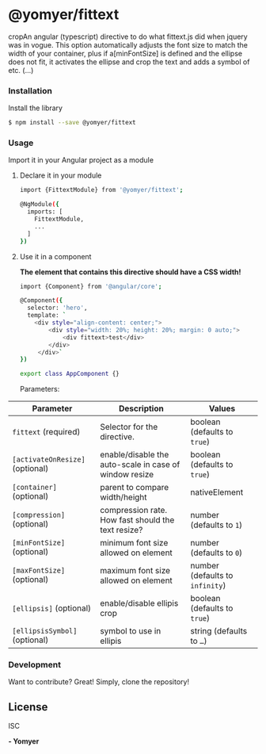 # @yomyer/fittext

cropAn angular (typescript) directive to do what fittext.js did when jquery was in vogue.
This option automatically adjusts the font size to match the width of your container, plus if a[minFontSize] is defined and the ellipse does not fit, it activates the ellipse and crop the text and adds a symbol of etc. (...)

### Installation

Install the library
```sh
$ npm install --save @yomyer/fittext
```

### Usage

Import it in your Angular project as a module

1) Declare it in your module
    ```sh
    import {FittextModule} from '@yomyer/fittext';
    
    @NgModule({
      imports: [
        FittextModule,
        ...
      ]
    })
    
    ```
    
2) Use it in a component
    
    **The element that contains this directive should have a CSS width!**
    ```sh
   import {Component} from '@angular/core';
   
    @Component({
      selector: 'hero',
      template: `
        <div style="align-content: center;">
            <div style="width: 20%; height: 20%; margin: 0 auto;">
                <div fittext>test</div>
            </div>
         </div>`
    })
    
    export class AppComponent {}
    ```

   Parameters:
    
  | Parameter | Description | Values |
  | --- | --- | --- |
  | `fittext` (required) | Selector for the directive. | boolean (defaults to `true`)
  | `[activateOnResize]` (optional) | enable/disable the auto-scale in case of window resize | boolean (defaults to `true`)
  | `[container]` (optional) | parent to compare width/height | nativeElement
  | `[compression]` (optional) | compression rate. How fast should the text resize? | number (defaults to `1`)
  | `[minFontSize]` (optional) | minimum font size allowed on element | number (defaults to `0`)
  | `[maxFontSize]` (optional) | maximum font size allowed on element | number (defaults to `infinity`)
  | `[ellipsis]` (optional) | enable/disable ellipis crop | boolean (defaults to `true`)
  | `[ellipsisSymbol]` (optional) | symbol to use in ellipis | string (defaults to `…`)


### Development
Want to contribute? Great!
Simply, clone the repository!

License
----
ISC


**- Yomyer**
  